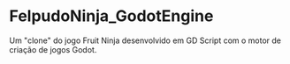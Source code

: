 # FelpudoNinja_GodotEngine
Um "clone" do jogo Fruit Ninja desenvolvido em GD Script com o motor de criação de jogos Godot.
